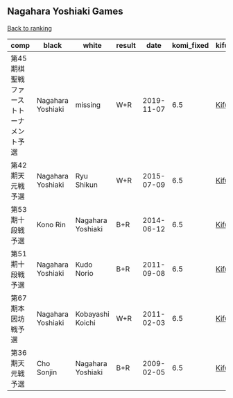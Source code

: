 ## Nagahara Yoshiaki Games

[Back to ranking](../../index.md)




| **comp** | **black** | **white** | **result** | **date** | **komi_fixed** | **kifu** | 
| --- | --- | --- | --- | --- | --- | --- |
| 第45期棋聖戦ファーストトーナメント予選 | Nagahara Yoshiaki | missing | W+R | 2019-11-07 | 6.5 | [Kifu](https://kifudepot.net/kifucontents.php?id=7hsTJpTcsAV2hRft5kFgIw%3D%3D) | 
| 第42期天元戦予選 | Nagahara Yoshiaki | Ryu Shikun | W+R | 2015-07-09 | 6.5 | [Kifu](https://kifudepot.net/kifucontents.php?id=bPXYvtZpvYtnAIkBLT9EWA%3D%3D) | 
| 第53期十段戦予選 | Kono Rin | Nagahara Yoshiaki | B+R | 2014-06-12 | 6.5 | [Kifu](https://kifudepot.net/kifucontents.php?id=2hTcIJ70xL0Vc8mbABnWlA%3D%3D) | 
| 第51期十段戦予選 | Nagahara Yoshiaki | Kudo Norio | B+R | 2011-09-08 | 6.5 | [Kifu](https://kifudepot.net/kifucontents.php?id=RdXQSiOc2RKETSFH29OxfA%3D%3D) | 
| 第67期本因坊戦予選 | Nagahara Yoshiaki | Kobayashi Koichi | W+R | 2011-02-03 | 6.5 | [Kifu](https://kifudepot.net/kifucontents.php?id=eEmyojoejZpP5vrjitFo9A%3D%3D) | 
| 第36期天元戦予選 | Cho Sonjin | Nagahara Yoshiaki | B+R | 2009-02-05 | 6.5 | [Kifu](https://kifudepot.net/kifucontents.php?id=Cnc6LxPG%2FoQiMTi0uykIew%3D%3D) |





